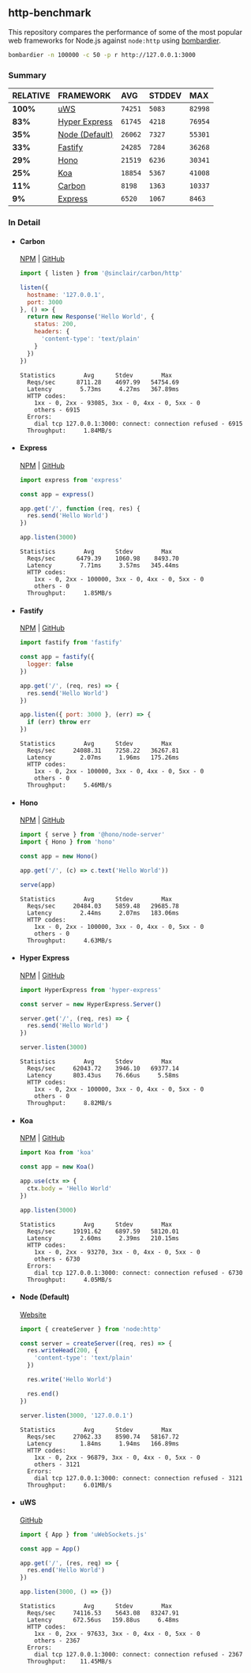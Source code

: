 ## http-benchmark

This repository compares the performance of some of the most popular web frameworks for Node.js against `node:http` using [bombardier](https://github.com/codesenberg/bombardier).

```bash
bombardier -n 100000 -c 50 -p r http://127.0.0.1:3000
```

### Summary

| RELATIVE | FRAMEWORK | AVG | STDDEV | MAX |
| :--- | :--- | :--- | :--- | :--- |
| **100%** | [uWS](#uws) | `74251` | `5083` | `82998` |
| **83%** | [Hyper Express](#hyper-express) | `61745` | `4218` | `76954` |
| **35%** | [Node (Default)](#node-default) | `26062` | `7327` | `55301` |
| **33%** | [Fastify](#fastify) | `24285` | `7284` | `36268` |
| **29%** | [Hono](#hono) | `21519` | `6236` | `30341` |
| **25%** | [Koa](#koa) | `18854` | `5367` | `41008` |
| **11%** | [Carbon](#carbon) | `8198` | `1363` | `10337` |
| **9%** | [Express](#express) | `6520` | `1067` | `8463` |


### In Detail

- #### Carbon
  [NPM](https://npmjs.com/@sinclair/carbon) | [GitHub](https://github.com/sinclairzx81/carbon)
  ```js
  import { listen } from '@sinclair/carbon/http'

  listen({
    hostname: '127.0.0.1',
    port: 3000
  }, () => {
    return new Response('Hello World', {
      status: 200,
      headers: {
        'content-type': 'text/plain'
      }
    })
  })
  ```

  ```
  Statistics        Avg      Stdev        Max
    Reqs/sec      8711.28    4697.99   54754.69
    Latency        5.73ms     4.27ms   367.89ms
    HTTP codes:
      1xx - 0, 2xx - 93085, 3xx - 0, 4xx - 0, 5xx - 0
      others - 6915
    Errors:
      dial tcp 127.0.0.1:3000: connect: connection refused - 6915
    Throughput:     1.84MB/s
  ```

- #### Express
  [NPM](https://npmjs.com/express) | [GitHub](https://github.com/expressjs/express)
  ```js
  import express from 'express'

  const app = express()

  app.get('/', function (req, res) {
    res.send('Hello World')
  })

  app.listen(3000)
  ```

  ```
  Statistics        Avg      Stdev        Max
    Reqs/sec      6479.39    1060.98    8493.70
    Latency        7.71ms     3.57ms   345.44ms
    HTTP codes:
      1xx - 0, 2xx - 100000, 3xx - 0, 4xx - 0, 5xx - 0
      others - 0
    Throughput:     1.85MB/s
  ```

- #### Fastify
  [NPM](https://npmjs.com/fastify) | [GitHub](https://github.com/fastify/fastify)
  ```js
  import fastify from 'fastify'

  const app = fastify({
    logger: false
  })

  app.get('/', (req, res) => {
    res.send('Hello World')
  })

  app.listen({ port: 3000 }, (err) => {
    if (err) throw err
  })
  ```

  ```
  Statistics        Avg      Stdev        Max
    Reqs/sec     24088.31    7258.22   36267.81
    Latency        2.07ms     1.96ms   175.26ms
    HTTP codes:
      1xx - 0, 2xx - 100000, 3xx - 0, 4xx - 0, 5xx - 0
      others - 0
    Throughput:     5.46MB/s
  ```

- #### Hono
  [NPM](https://npmjs.com/hono) | [GitHub](https://github.com/honojs/hono)
  ```js
  import { serve } from '@hono/node-server'
  import { Hono } from 'hono'

  const app = new Hono()

  app.get('/', (c) => c.text('Hello World'))

  serve(app)
  ```

  ```
  Statistics        Avg      Stdev        Max
    Reqs/sec     20484.03    5859.48   29685.78
    Latency        2.44ms     2.07ms   183.06ms
    HTTP codes:
      1xx - 0, 2xx - 100000, 3xx - 0, 4xx - 0, 5xx - 0
      others - 0
    Throughput:     4.63MB/s
  ```

- #### Hyper Express
  [NPM](https://npmjs.com/hyper-express) | [GitHub](https://github.com/kartikk221/hyper-express)
  ```js
  import HyperExpress from 'hyper-express'

  const server = new HyperExpress.Server()

  server.get('/', (req, res) => {
    res.send('Hello World')
  })

  server.listen(3000)
  ```

  ```
  Statistics        Avg      Stdev        Max
    Reqs/sec     62043.72    3946.10   69377.14
    Latency      803.43us    76.66us     5.58ms
    HTTP codes:
      1xx - 0, 2xx - 100000, 3xx - 0, 4xx - 0, 5xx - 0
      others - 0
    Throughput:     8.82MB/s
  ```

- #### Koa
  [NPM](https://npmjs.com/koa) | [GitHub](https://github.com/koajs/koa)
  ```js
  import Koa from 'koa'

  const app = new Koa()

  app.use(ctx => {
    ctx.body = 'Hello World'
  })

  app.listen(3000)
  ```

  ```
  Statistics        Avg      Stdev        Max
    Reqs/sec     19191.62    6897.59   58120.01
    Latency        2.60ms     2.39ms   210.15ms
    HTTP codes:
      1xx - 0, 2xx - 93270, 3xx - 0, 4xx - 0, 5xx - 0
      others - 6730
    Errors:
      dial tcp 127.0.0.1:3000: connect: connection refused - 6730
    Throughput:     4.05MB/s
  ```

- #### Node (Default)
  [Website](https://nodejs.org/api/http.html)
  ```js
  import { createServer } from 'node:http'

  const server = createServer((req, res) => {
    res.writeHead(200, {
      'content-type': 'text/plain'
    })

    res.write('Hello World')

    res.end()
  })

  server.listen(3000, '127.0.0.1')
  ```

  ```
  Statistics        Avg      Stdev        Max
    Reqs/sec     27062.33    8590.74   58167.72
    Latency        1.84ms     1.94ms   166.89ms
    HTTP codes:
      1xx - 0, 2xx - 96879, 3xx - 0, 4xx - 0, 5xx - 0
      others - 3121
    Errors:
      dial tcp 127.0.0.1:3000: connect: connection refused - 3121
    Throughput:     6.01MB/s
  ```

- #### uWS
  [GitHub](https://github.com/uNetworking/uWebSockets.js)
  ```js
  import { App } from 'uWebSockets.js'

  const app = App()

  app.get('/', (res, req) => {
    res.end('Hello World')
  })

  app.listen(3000, () => {})
  ```

  ```
  Statistics        Avg      Stdev        Max
    Reqs/sec     74116.53    5643.08   83247.91
    Latency      672.56us   159.88us     6.48ms
    HTTP codes:
      1xx - 0, 2xx - 97633, 3xx - 0, 4xx - 0, 5xx - 0
      others - 2367
    Errors:
      dial tcp 127.0.0.1:3000: connect: connection refused - 2367
    Throughput:    11.45MB/s
  ```


